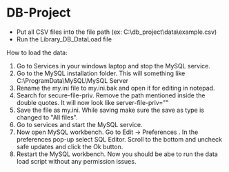 # DB-Project
- Put all CSV files into the file path (ex: C:\db_project\data\example.csv)
- Run the Library_DB_DataLoad file

How to load the data:
1. Go to Services in your windows laptop and stop the MySQL service.
2. Go to the MySQL installation folder. This will something like C:\ProgramData\MySQL\MySQL Server <version>
3. Rename the my.ini file to my.ini.bak and open it for editing in notepad.
4. Search for secure-file-priv. Remove the path mentioned inside the double quotes. It will now look like server-file-priv=""
5. Save the file as my.ini. While saving make sure the save as type is changed to "All files".
6. Go to services and start the MySQL service.
7. Now open MySQL workbench. Go to Edit -> Preferences . In the preferences pop-up select SQL Editor. Scroll to the bottom and uncheck safe updates and click the Ok button.
8. Restart the MySQL workbench. Now you should be abe to run the data load script  without any permission issues.
